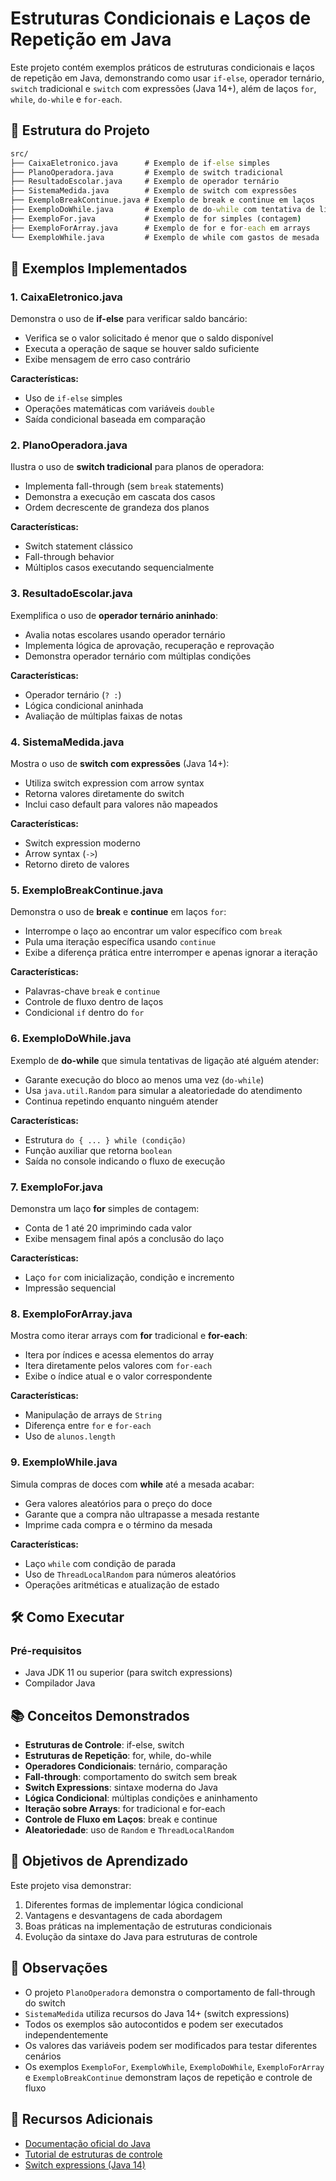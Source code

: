 # Estruturas Condicionais e Laços de Repetição em Java

Este projeto contém exemplos práticos de estruturas condicionais e laços de repetição em Java, demonstrando como usar `if-else`, operador ternário, `switch` tradicional e `switch` com expressões (Java 14+), além de laços `for`, `while`, `do-while` e `for-each`.

## 📁 Estrutura do Projeto

```cmd
src/
├── CaixaEletronico.java      # Exemplo de if-else simples
├── PlanoOperadora.java       # Exemplo de switch tradicional
├── ResultadoEscolar.java     # Exemplo de operador ternário
├── SistemaMedida.java        # Exemplo de switch com expressões
├── ExemploBreakContinue.java # Exemplo de break e continue em laços
├── ExemploDoWhile.java       # Exemplo de do-while com tentativa de ligação
├── ExemploFor.java           # Exemplo de for simples (contagem)
├── ExemploForArray.java      # Exemplo de for e for-each em arrays
└── ExemploWhile.java         # Exemplo de while com gastos de mesada
```

## 🚀 Exemplos Implementados

### 1. CaixaEletronico.java

Demonstra o uso de **if-else** para verificar saldo bancário:

- Verifica se o valor solicitado é menor que o saldo disponível
- Executa a operação de saque se houver saldo suficiente
- Exibe mensagem de erro caso contrário

**Características:**

- Uso de `if-else` simples
- Operações matemáticas com variáveis `double`
- Saída condicional baseada em comparação

### 2. PlanoOperadora.java

Ilustra o uso de **switch tradicional** para planos de operadora:

- Implementa fall-through (sem `break` statements)
- Demonstra a execução em cascata dos casos
- Ordem decrescente de grandeza dos planos

**Características:**

- Switch statement clássico
- Fall-through behavior
- Múltiplos casos executando sequencialmente

### 3. ResultadoEscolar.java

Exemplifica o uso de **operador ternário aninhado**:

- Avalia notas escolares usando operador ternário
- Implementa lógica de aprovação, recuperação e reprovação
- Demonstra operador ternário com múltiplas condições

**Características:**

- Operador ternário (`? :`)
- Lógica condicional aninhada
- Avaliação de múltiplas faixas de notas

### 4. SistemaMedida.java

Mostra o uso de **switch com expressões** (Java 14+):

- Utiliza switch expression com arrow syntax
- Retorna valores diretamente do switch
- Inclui caso default para valores não mapeados

**Características:**

- Switch expression moderno
- Arrow syntax (`->`)
- Retorno direto de valores

### 5. ExemploBreakContinue.java

Demonstra o uso de **break** e **continue** em laços `for`:

- Interrompe o laço ao encontrar um valor específico com `break`
- Pula uma iteração específica usando `continue`
- Exibe a diferença prática entre interromper e apenas ignorar a iteração

**Características:**

- Palavras-chave `break` e `continue`
- Controle de fluxo dentro de laços
- Condicional `if` dentro do `for`

### 6. ExemploDoWhile.java

Exemplo de **do-while** que simula tentativas de ligação até alguém atender:

- Garante execução do bloco ao menos uma vez (`do-while`)
- Usa `java.util.Random` para simular a aleatoriedade do atendimento
- Continua repetindo enquanto ninguém atender

**Características:**

- Estrutura `do { ... } while (condição)`
- Função auxiliar que retorna `boolean`
- Saída no console indicando o fluxo de execução

### 7. ExemploFor.java

Demonstra um laço **for** simples de contagem:

- Conta de 1 até 20 imprimindo cada valor
- Exibe mensagem final após a conclusão do laço

**Características:**

- Laço `for` com inicialização, condição e incremento
- Impressão sequencial

### 8. ExemploForArray.java

Mostra como iterar arrays com **for** tradicional e **for-each**:

- Itera por índices e acessa elementos do array
- Itera diretamente pelos valores com `for-each`
- Exibe o índice atual e o valor correspondente

**Características:**

- Manipulação de arrays de `String`
- Diferença entre `for` e `for-each`
- Uso de `alunos.length`

### 9. ExemploWhile.java

Simula compras de doces com **while** até a mesada acabar:

- Gera valores aleatórios para o preço do doce
- Garante que a compra não ultrapasse a mesada restante
- Imprime cada compra e o término da mesada

**Características:**

- Laço `while` com condição de parada
- Uso de `ThreadLocalRandom` para números aleatórios
- Operações aritméticas e atualização de estado

## 🛠️ Como Executar

### Pré-requisitos

- Java JDK 11 ou superior (para switch expressions)
- Compilador Java

## 📚 Conceitos Demonstrados

- **Estruturas de Controle**: if-else, switch
- **Estruturas de Repetição**: for, while, do-while
- **Operadores Condicionais**: ternário, comparação
- **Fall-through**: comportamento do switch sem break
- **Switch Expressions**: sintaxe moderna do Java
- **Lógica Condicional**: múltiplas condições e aninhamento
- **Iteração sobre Arrays**: for tradicional e for-each
- **Controle de Fluxo em Laços**: break e continue
- **Aleatoriedade**: uso de `Random` e `ThreadLocalRandom`

## 🎯 Objetivos de Aprendizado

Este projeto visa demonstrar:

1. Diferentes formas de implementar lógica condicional
2. Vantagens e desvantagens de cada abordagem
3. Boas práticas na implementação de estruturas condicionais
4. Evolução da sintaxe do Java para estruturas de controle

## 📝 Observações

- O projeto `PlanoOperadora` demonstra o comportamento de fall-through do switch
- `SistemaMedida` utiliza recursos do Java 14+ (switch expressions)
- Todos os exemplos são autocontidos e podem ser executados independentemente
- Os valores das variáveis podem ser modificados para testar diferentes cenários
- Os exemplos `ExemploFor`, `ExemploWhile`, `ExemploDoWhile`, `ExemploForArray` e `ExemploBreakContinue` demonstram laços de repetição e controle de fluxo

## 🔗 Recursos Adicionais

- [Documentação oficial do Java](https://docs.oracle.com/en/java/)
- [Tutorial de estruturas de controle](https://docs.oracle.com/javase/tutorial/java/nutsandbolts/flow.html)
- [Switch expressions (Java 14)](https://openjdk.java.net/jeps/361)
